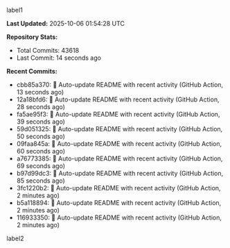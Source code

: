 
label1 
<!-- ACTIVITY_START -->
**Last Updated:** 2025-10-06 01:54:28 UTC

**Repository Stats:**
- Total Commits: 43618
- Last Commit: 14 seconds ago

**Recent Commits:**
- cbb85a370: 🤖 Auto-update README with recent activity (GitHub Action, 13 seconds ago)
- 12a18bfd6: 🤖 Auto-update README with recent activity (GitHub Action, 28 seconds ago)
- fa5ae95f3: 🤖 Auto-update README with recent activity (GitHub Action, 39 seconds ago)
- 59d051325: 🤖 Auto-update README with recent activity (GitHub Action, 50 seconds ago)
- 09faa845a: 🤖 Auto-update README with recent activity (GitHub Action, 60 seconds ago)
- a76773385: 🤖 Auto-update README with recent activity (GitHub Action, 69 seconds ago)
- b97d99dc3: 🤖 Auto-update README with recent activity (GitHub Action, 85 seconds ago)
- 3fc1220b2: 🤖 Auto-update README with recent activity (GitHub Action, 2 minutes ago)
- b5a118894: 🤖 Auto-update README with recent activity (GitHub Action, 2 minutes ago)
- 116933350: 🤖 Auto-update README with recent activity (GitHub Action, 2 minutes ago)
<!-- ACTIVITY_END -->

label2
